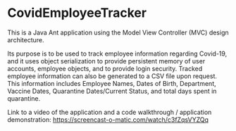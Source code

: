 # CovidEmployeeTracker
This is a Java Ant application using the Model View Controller (MVC) design architecture.

Its purpose is to be used to track employee information regarding Covid-19, and it uses object serialization to provide persistent memory of user accounts, employee objects, and to provide login security. Tracked employee information can also be generated to a CSV file upon request. This information includes Employee Names, Dates of Birth, Department, Vaccine Dates, Quarantine Dates/Current Status, and total days spent in quarantine.

Link to a video of the application and a code walkthrough / application demonstration: https://screencast-o-matic.com/watch/c3fZqsVYZQq
